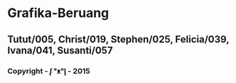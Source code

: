 # Grafika-Beruang 
## Tutut/005, Christ/019, Stephen/025, Felicia/039, Ivana/041, Susanti/057

### Copyright - ᶘ ᵒᴥᵒᶅ - 2015